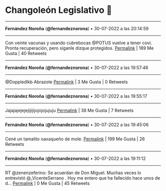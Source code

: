 # Changoleón Legislativo 🙈
*****
**Fernández Noroña** (**@fernandeznorona**) • 30-07-2022 a las 20:14:59
*****
Con veinte vacunas y usando cubrebocas @POTUS vuelve a tener coví. Pronta recuperación, pero síganle dizque protegidos.
[Permalink](https://twitter.com/fernandeznorona/status/1553595050227015680) | 189 Me Gusta | 40 Retweets
*****
**Fernández Noroña** (**@fernandeznorona**) • 30-07-2022 a las 19:57:46
*****
@Doppledlkb Abrazote
[Permalink](https://twitter.com/fernandeznorona/status/1553590720312840194) | 3 Me Gusta | 0 Retweets
*****
**Fernández Noroña** (**@fernandeznorona**) • 30-07-2022 a las 19:55:17
*****
Jajajajejejejijijijojojojujuju
[Permalink](https://twitter.com/fernandeznorona/status/1553590096091398147) | 38 Me Gusta | 7 Retweets
*****
**Fernández Noroña** (**@fernandeznorona**) • 30-07-2022 a las 19:45:06
*****
Cené un tamalito oaxaqueño de mole.
[Permalink](https://twitter.com/fernandeznorona/status/1553587533073768448) | 199 Me Gusta | 26 Retweets
*****
**Fernández Noroña** (**@fernandeznorona**) • 30-07-2022 a las 19:11:12
*****
RT @zenenzeferino: Se acuerdan de Don Miguel.  Muchas veces lo entrevistó @_VicenteSerrano . 
Hoy me entero que ha fallecido hace unos de d…
[Permalink](https://twitter.com/fernandeznorona/status/1553578999598747648) | 0 Me Gusta | 45 Retweets